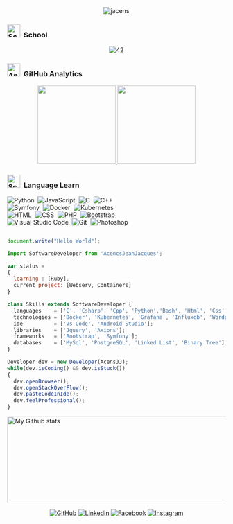 <div align="center">
  <img alt="jacens" src="https://user-images.githubusercontent.com/45235527/106356790-7c371080-6302-11eb-8274-31ed5ffe91bf.gif"/>
</div>

### <img height="30em" src="https://img.icons8.com/emoji/344/school-emoji.png" alt="School"/> &nbsp;School

<div align="center">
  <img alt="42" src="https://user-images.githubusercontent.com/45235527/106354618-6ec65a00-62f3-11eb-8688-ba9e0f4e77de.jpg"/>
</div>

### <img height="30em" src="https://img.icons8.com/fluent/344/download-pie-chart-report.png" alt="Analytics"/> &nbsp;GitHub Analytics

<p align="center">
<a href="https://github.com/AcensJJ">
  <img height="180em" src="https://github-readme-stats-eight-theta.vercel.app/api?username=AcensJJ&show_icons=true&theme=algolia&include_all_commits=true&count_private=true"/>
  <img height="180em" src="https://github-readme-stats-eight-theta.vercel.app/api/top-langs/?username=AcensJJ&layout=compact&langs_count=8&theme=algolia"/>
</a>
</p>

### <img height="30em" src="https://img.icons8.com/color/344/console.png" alt="School"/> &nbsp;Language Learn

![Python](https://img.shields.io/badge/-Python-05122A?style=flat&logo=python)&nbsp;
![JavaScript](https://img.shields.io/badge/-JavaScript-05122A?style=flat&logo=javascript)&nbsp;
![C](https://img.shields.io/badge/-C-05122A?style=flat&logo=C&logoColor=A8B9CC)&nbsp;
![C++](https://img.shields.io/badge/-C++-05122A?style=flat&logo=C%2B%2B&logoColor=00599C)\
![Symfony](https://img.shields.io/badge/-Symfony-05122A?style=flat&logo=symfony&logoColor=092E20)&nbsp;
![Docker](https://img.shields.io/badge/-Docker-05122A?style=flat&logo=docker)&nbsp;
![Kubernetes](https://img.shields.io/badge/-Kubernetes-05122A?style=flat&logo=kubernetes)\
![HTML](https://img.shields.io/badge/-HTML-05122A?style=flat&logo=HTML5)&nbsp;
![CSS](https://img.shields.io/badge/-CSS-05122A?style=flat&logo=CSS3&logoColor=1572B6)&nbsp;
![PHP](https://img.shields.io/badge/-PHP-05122A?style=flat&logo=PHP&logoColor=1572B6)&nbsp;
![Bootstrap](https://img.shields.io/badge/-Bootstrap-05122A?style=flat&logo=bootstrap&logoColor=563D7C)\
![Visual Studio Code](https://img.shields.io/badge/-Visual%20Studio%20Code-05122A?style=flat&logo=visual-studio-code&logoColor=007ACC)&nbsp;
![Git](https://img.shields.io/badge/-Git-05122A?style=flat&logo=git)&nbsp;
![Photoshop](https://img.shields.io/badge/-Photoshop-05122A?style=flat&logo=adobe-photoshop)


```js

document.write("Hello World");

import SoftwareDeveloper from 'AcencsJeanJacques';

var status = 
{ 
  learning : [Ruby],
  current project: [Webserv, Containers]
}

class Skills extends SoftwareDeveloper {
  languages    = ['C', 'Csharp', 'Cpp', 'Python','Bash', 'Html', 'Css', 'Php', 'Javascript', 'Ruby'];
  technologies = ['Docker', 'Kubernetes', 'Grafana', 'Influxdb', 'Wordpress', 'PhpMyAdmin', 'Wamp'];
  ide          = ['Vs Code', 'Android Studio'];
  libraries    = ['Jquery', 'Axions'];
  frameworks   = ['Bootstrap', 'Symfony'];
  databases    = ['MySql', 'PostgreSQL', 'Linked List', 'Binary Tree'];
}

Developer dev = new Developer(AcensJJ);
while(dev.isCoding() && dev.isStuck())  
{
  dev.openBrowser();
  dev.openStackOverFlow();
  dev.pasteCodeInIde();
  dev.feelProfessional();
}
```

<img alt="My Github stats" align="center" border-radius="40px" width="800px" height="200px" src="https://github-readme-streak-stats.herokuapp.com/?user=AcensJJ&layout=compact" alt="acens-skl" />

<p align="center">
	<a href="https://github.com/AcensJJ"><img src="https://img.icons8.com/bubbles/50/000000/github.png" alt="GitHub"/></a>
	<a href="https://www.linkedin.com/in/"><img src="https://img.icons8.com/bubbles/50/000000/linkedin.png" alt="LinkedIn"/></a>
	<a href="https://www.facebook.com/Air.Acens/"><img src="https://img.icons8.com/bubbles/50/000000/facebook-new.png" alt="Facebook"/></a>
	<a href="https://www.instagram.com/jj_acens/"><img src="https://img.icons8.com/bubbles/50/000000/instagram.png" alt="Instagram"/></a>
</p>

